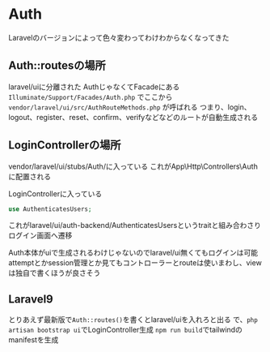 # Auth

Laravelのバージョンによって色々変わってわけわからなくなってきた

## Auth::routesの場所
laravel/uiに分離された
AuthじゃなくてFacadeにある
`Illuminate/Support/Facades/Auth.php`
でここから
`vendor/laravel/ui/src/AuthRouteMethods.php`
が呼ばれる
つまり、login、logout、register、reset、confirm、verifyなどなどのルートが自動生成される

## LoginControllerの場所
vendor/laravel/ui/stubs/Auth/に入っている
これがApp\Http\Controllers\Authに配置される

LoginControllerに入っている
```php
use AuthenticatesUsers;
```
これがlaravel/ui/auth-backend/AuthenticatesUsersというtraitと組み合わさりログイン画面へ遷移

Auth本体がuiで生成されるわけじゃないのでlaravel/ui無くてもログインは可能
attemptとかsession管理とか見てもコントローラーとrouteは使いまわし、viewは独自で書くほうが良さそう

## Laravel9
とりあえず最新版で`Auth::routes()`を書くとlaravel/uiを入れろと出る
で、`php artisan bootstrap ui`でLoginController生成
`npm run build`でtailwindのmanifestを生成



